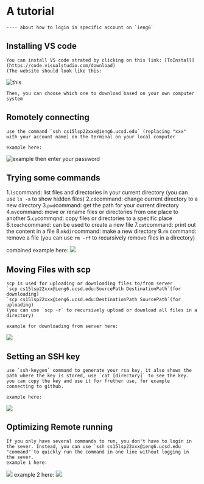# A tutorial 
    ---- about how to login in specific account on `ieng6`

## Installing VS code

    You can install VS code strated by clicking on this link: [ToInstall](https://code.visualstudio.com/download)
    (The website should look like this: 
   
   ![this](https://user-images.githubusercontent.com/103154918/162254994-652e192d-4505-4136-984a-ada96a65577a.png)

    Then, you can choose which one to download based on your own computer system

## Romotely connecting
    use the command `ssh cs15lsp22xxx@ieng6.ucsd.edu` (replacing "xxx" with your account name) on the terminal on your local computer
    
    example here:
![example](https://user-images.githubusercontent.com/103154918/162554678-5366a0d3-bf75-4e86-9114-0dd4c3201614.png)
    then enter your password

## Trying some commands
   1.`ls`command: list files and directories in your current directory (you can use `ls -a` to show hidden files) 
   2.`cd`command: change current directory to a new directory 
   3.`pwd`command: get the path for your current directory 
   4.`mv`command: move or rename files or directories from one place to another
   5.`cp`commqnd: copy files or directories to a specific place
   6.`touch`command: can be used to create a new file
   7.`cat`command: print out the content in a file
   8.`mkdir`command: make a new directory 
   9.`rm` command: remove a file (you can use `rm -rf` to recursively remove files in a directory)
  
   combined example here:
![](https://user-images.githubusercontent.com/103154918/162555203-eaaf1cf4-e0fa-4d64-bfa5-3fa3dda512e0.png)

 
## Moving Files with scp
    scp is used for uploading or downloading files to/from server
    `scp cs15lsp22xxx@ieng6.ucsd.edu:SourcePath DestinationPath`(for downloading)
    `scp cs15lsp22xxx@ieng6.ucsd.edu:DestinationPath SourcePath`(for uploading)
    (you can use `scp -r` to recursively upload or download all files in a directory)
    
    example for downloading from server here:
![](https://user-images.githubusercontent.com/103154918/162555354-7643483b-075f-497c-829e-811916f4321c.png)


## Setting an SSH key
    use `ssh-keygen` command to generate your rsa key, it also shows the path where the key is stored, use `cat [directory]` to see the key.
    you can copy the key and use it for fruther use, for example connecting to github. 
    
    example here:
![](https://user-images.githubusercontent.com/103154918/162555937-eccb6a12-36e8-41e7-9db4-cc942f01be67.jpg)

    

## Optimizing Remote running
    If you only have several commands to run, you don't have to login in the sever. Instead, you can use `ssh cs15lsp22xxx@ieng6.ucsd.edu "command"`to quickly run the command in one line without logging in the sever.
    example 1 here:
![](https://user-images.githubusercontent.com/103154918/163899903-9cbfda82-0ec2-4d1c-8543-3cc68138b19e.png)
    example 2 here:
![](https://user-images.githubusercontent.com/103154918/163899947-e2d6deb7-0705-49e0-b9ad-e1bd8796da2e.png)
    


    
